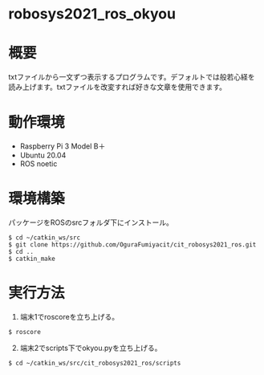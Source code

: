 # robosys2021_ros_okyou

# 概要
txtファイルから一文ずつ表示するプログラムです。デフォルトでは般若心経を読み上げます。txtファイルを改変すれば好きな文章を使用できます。

# 動作環境
* Raspberry Pi 3 Model B＋
* Ubuntu 20.04
* ROS noetic

# 環境構築
パッケージをROSのsrcフォルダ下にインストール。
```
$ cd ~/catkin_ws/src
$ git clone https://github.com/OguraFumiyacit/cit_robosys2021_ros.git
$ cd ..
$ catkin_make
```


# 実行方法
1. 端末1でroscoreを立ち上げる。
```
$ roscore
```
2. 端末2でscripts下でokyou.pyを立ち上げる。
```
$ cd ~/catkin_ws/src/cit_robosys2021_ros/scripts


